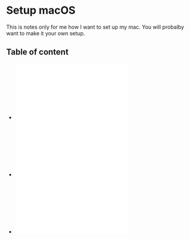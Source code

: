 # Setup macOS 
This is notes only for me how I want to set up my mac. You will probalby want to make it your own setup.

## Table of content
- ![Bash for macOS](bash_on_mac.md)
- ![Applications](mac-apps.md)
- ![ssh alias for macOS](setup-allias-ssh.md)
